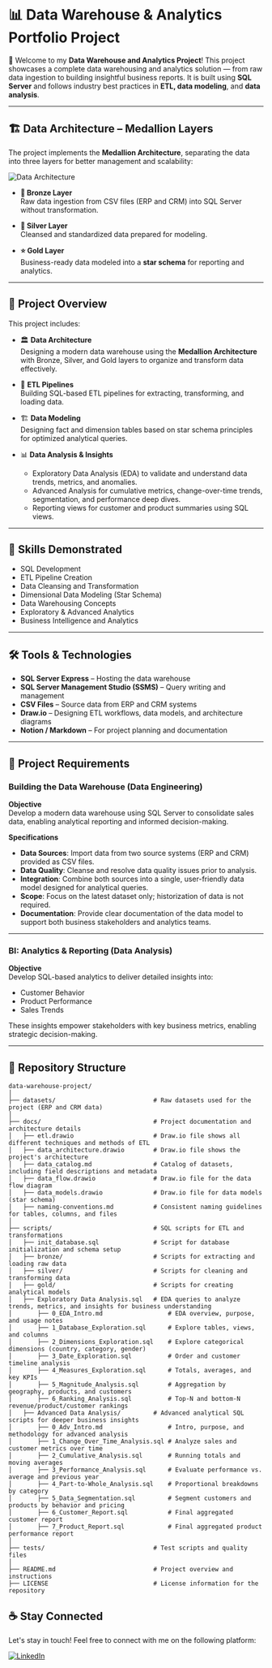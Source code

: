 # 📊 Data Warehouse & Analytics Portfolio Project

🚀  Welcome to my **Data Warehouse and Analytics Project**! 
This project showcases a complete data warehousing and analytics solution — from raw data ingestion to building insightful business reports. It is built using **SQL Server** and follows industry best practices in **ETL, data modeling**, and **data analysis**.

---

## 🏗️ Data Architecture – Medallion Layers

The project implements the **Medallion Architecture**, separating the data into three layers for better management and scalability:

![Data Architecture](docs/data_warehouse_data_architecture.png)


- **🔹 Bronze Layer**  
  Raw data ingestion from CSV files (ERP and CRM) into SQL Server without transformation.

- **🔸 Silver Layer**  
  Cleansed and standardized data prepared for modeling.

- **⭐ Gold Layer**  
  Business-ready data modeled into a **star schema** for reporting and analytics.

---

## 📖 Project Overview

This project includes:

- 🏛️ **Data Architecture**  
  Designing a modern data warehouse using the **Medallion Architecture** with Bronze, Silver, and Gold layers to organize and transform data effectively.
  
- 🔄 **ETL Pipelines**  
  Building SQL-based ETL pipelines for extracting, transforming, and loading data.

- 🏗️ **Data Modeling**  
  Designing fact and dimension tables based on star schema principles for optimized analytical queries.

- 📊 **Data Analysis & Insights**  
  - Exploratory Data Analysis (EDA) to validate and understand data trends, metrics, and anomalies.
  - Advanced Analysis for cumulative metrics, change-over-time trends, segmentation, and performance deep dives.
  - Reporting views for customer and product summaries using SQL views.

---

## 🎯 Skills Demonstrated

- SQL Development  
- ETL Pipeline Creation  
- Data Cleansing and Transformation  
- Dimensional Data Modeling (Star Schema)  
- Data Warehousing Concepts
- Exploratory & Advanced Analytics  
- Business Intelligence and Analytics

---

## 🛠️ Tools & Technologies

- **SQL Server Express** – Hosting the data warehouse  
- **SQL Server Management Studio (SSMS)** – Query writing and management  
- **CSV Files** – Source data from ERP and CRM systems  
- **Draw.io** – Designing ETL workflows, data models, and architecture diagrams  
- **Notion / Markdown** – For project planning and documentation

---

## 🚀 Project Requirements

### Building the Data Warehouse (Data Engineering)

**Objective**  
Develop a modern data warehouse using SQL Server to consolidate sales data, enabling analytical reporting and informed decision-making.

**Specifications**

- **Data Sources**: Import data from two source systems (ERP and CRM) provided as CSV files.  
- **Data Quality**: Cleanse and resolve data quality issues prior to analysis.  
- **Integration**: Combine both sources into a single, user-friendly data model designed for analytical queries.  
- **Scope**: Focus on the latest dataset only; historization of data is not required.  
- **Documentation**: Provide clear documentation of the data model to support both business stakeholders and analytics teams.  

---

### BI: Analytics & Reporting (Data Analysis)

**Objective**  
Develop SQL-based analytics to deliver detailed insights into:

- Customer Behavior  
- Product Performance  
- Sales Trends  

These insights empower stakeholders with key business metrics, enabling strategic decision-making.

---
## 📁 Repository Structure

```
data-warehouse-project/
│
├── datasets/                           # Raw datasets used for the project (ERP and CRM data)
│
├── docs/                               # Project documentation and architecture details
│   ├── etl.drawio                      # Draw.io file shows all different techniques and methods of ETL
│   ├── data_architecture.drawio        # Draw.io file shows the project's architecture
│   ├── data_catalog.md                 # Catalog of datasets, including field descriptions and metadata
│   ├── data_flow.drawio                # Draw.io file for the data flow diagram
│   ├── data_models.drawio              # Draw.io file for data models (star schema)
│   ├── naming-conventions.md           # Consistent naming guidelines for tables, columns, and files
│
├── scripts/                            # SQL scripts for ETL and transformations
│   ├── init_database.sql               # Script for database initialization and schema setup
│   ├── bronze/                         # Scripts for extracting and loading raw data
│   ├── silver/                         # Scripts for cleaning and transforming data
│   ├── gold/                           # Scripts for creating analytical models
│   ├── Exploratory Data Analysis.sql   # EDA queries to analyze trends, metrics, and insights for business understanding
│       ├── 0_EDA_Intro.md                  # EDA overview, purpose, and usage notes
│       ├── 1_Database_Exploration.sql      # Explore tables, views, and columns
│       ├── 2_Dimensions_Exploration.sql    # Explore categorical dimensions (country, category, gender)
│       ├── 3_Date_Exploration.sql          # Order and customer timeline analysis
│       ├── 4_Measures_Exploration.sql      # Totals, averages, and key KPIs
│       ├── 5_Magnitude_Analysis.sql        # Aggregation by geography, products, and customers
│       ├── 6_Ranking_Analysis.sql          # Top-N and bottom-N revenue/product/customer rankings
│   ├── Advanced Data Analysis/         # Advanced analytical SQL scripts for deeper business insights
│       ├── 0_Adv_Intro.md                  # Intro, purpose, and methodology for advanced analysis
│       ├── 1_Change_Over_Time_Analysis.sql # Analyze sales and customer metrics over time
│       ├── 2_Cumulative_Analysis.sql       # Running totals and moving averages
│       ├── 3_Performance_Analysis.sql      # Evaluate performance vs. average and previous year
│       ├── 4_Part-to-Whole_Analysis.sql    # Proportional breakdowns by category
│       ├── 5_Data_Segmentation.sql         # Segment customers and products by behavior and pricing
│       ├── 6_Customer_Report.sql           # Final aggregated customer report
│       ├── 7_Product_Report.sql            # Final aggregated product performance report
│
├── tests/                              # Test scripts and quality files
│
├── README.md                           # Project overview and instructions
├── LICENSE                             # License information for the repository
```
</details>

## ☕ Stay Connected

Let's stay in touch! Feel free to connect with me on the following platform:

[![LinkedIn](https://img.shields.io/badge/LinkedIn-0077B5?style=for-the-badge&logo=linkedin&logoColor=white)](https://www.linkedin.com/in/ramyaharikadadi/)

